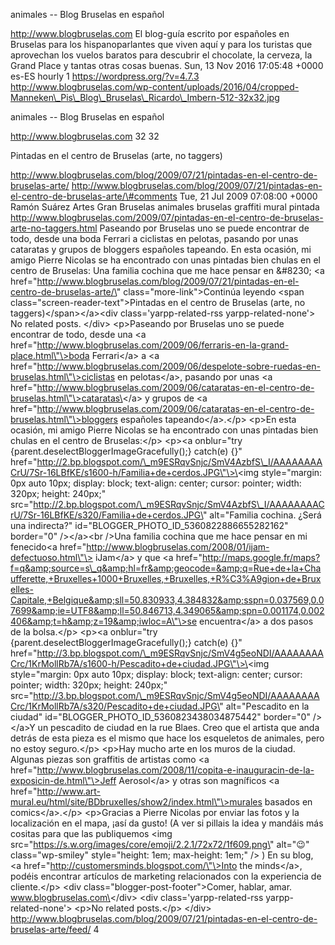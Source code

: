 animales -- Blog Bruselas en español

http://www.blogbruselas.com El blog-guía escrito por españoles en
Bruselas para los hispanoparlantes que viven aquí y para los turistas
que aprovechan los vuelos baratos para descubrir el chocolate, la
cerveza, la Grand Place y tantas otras cosas buenas. Sun, 13 Nov 2016
17:05:48 +0000 es-ES hourly 1 https://wordpress.org/?v=4.7.3
http://www.blogbruselas.com/wp-content/uploads/2016/04/cropped-Manneken\_Pis\_Blog\_Bruselas\_Ricardo\_Imbern-512-32x32.jpg

animales -- Blog Bruselas en español

http://www.blogbruselas.com 32 32

Pintadas en el centro de Bruselas (arte, no taggers)

http://www.blogbruselas.com/blog/2009/07/21/pintadas-en-el-centro-de-bruselas-arte/
http://www.blogbruselas.com/blog/2009/07/21/pintadas-en-el-centro-de-bruselas-arte/\#comments
Tue, 21 Jul 2009 07:08:00 +0000 Ramón Suárez Artes Gran Bruselas
animales bruselas graffiti mural pintada
http://www.blogbruselas.com/2009/07/pintadas-en-el-centro-de-bruselas-arte-no-taggers.html
Paseando por Bruselas uno se puede encontrar de todo, desde una boda
Ferrari a ciclistas en pelotas, pasando por unas cataratas y grupos de
bloggers españoles tapeando. En esta ocasión, mi amigo Pierre Nicolas se
ha encontrado con unas pintadas bien chulas en el centro de Bruselas:
Una familia cochina que me hace pensar en &\#8230; \<a
href=\"http://www.blogbruselas.com/blog/2009/07/21/pintadas-en-el-centro-de-bruselas-arte/\"
class=\"more-link\"\>Continúa leyendo \<span
class=\"screen-reader-text\"\>Pintadas en el centro de Bruselas (arte,
no taggers)\</span\>\</a\>\<div class=\'yarpp-related-rss
yarpp-related-none\'\> No related posts. \</div\> \<p\>Paseando por
Bruselas uno se puede encontrar de todo, desde una \<a
href=\"http://www.blogbruselas.com/2009/06/ferraris-en-la-grand-place.html\"\>boda
Ferrari\</a\> a \<a
href=\"http://www.blogbruselas.com/2009/06/despelote-sobre-ruedas-en-bruselas.html\"\>ciclistas
en pelotas\</a\>, pasando por unas \<a
href=\"http://www.blogbruselas.com/2009/06/cataratas-en-el-centro-de-bruselas.html\"\>cataratas\</a\>
y grupos de \<a
href=\"http://www.blogbruselas.com/2009/06/cataratas-en-el-centro-de-bruselas.html\"\>bloggers
españoles tapeando\</a\>.\</p\> \<p\>En esta ocasión, mi amigo Pierre
Nicolas se ha encontrado con unas pintadas bien chulas en el centro de
Bruselas:\</p\> \<p\>\<a onblur=\"try
{parent.deselectBloggerImageGracefully();} catch(e) {}\"
href=\"http://2.bp.blogspot.com/\_m9ESRqvSnjc/SmV4AzbfS\_I/AAAAAAAACrU/7Sr-16LBfKE/s1600-h/Familia+de+cerdos.JPG\"\>\<img
style=\"margin: 0px auto 10px; display: block; text-align: center;
cursor: pointer; width: 320px; height: 240px;\"
src=\"http://2.bp.blogspot.com/\_m9ESRqvSnjc/SmV4AzbfS\_I/AAAAAAAACrU/7Sr-16LBfKE/s320/Familia+de+cerdos.JPG\"
alt=\"Familia cochina. ¿Será una indirecta?\"
id=\"BLOGGER\_PHOTO\_ID\_5360822886655282162\" border=\"0\"
/\>\</a\>\<br /\>Una familia cochina que me hace pensar en mi
fenecido\<a
href=\"http://www.blogbruselas.com/2008/01/ijam-defectuoso.html\"\>
iJam\</a\> y que \<a
href=\"http://maps.google.fr/maps?f=q&amp;source=s\_q&amp;hl=fr&amp;geocode=&amp;q=Rue+de+la+Chaufferette,+Bruxelles+1000+Bruxelles,+Bruxelles,+R%C3%A9gion+de+Bruxelles-Capitale,+Belgique&amp;sll=50.830933,4.384832&amp;sspn=0.037569,0.07699&amp;ie=UTF8&amp;ll=50.846713,4.349065&amp;spn=0.001174,0.002406&amp;t=h&amp;z=19&amp;iwloc=A\"\>se
encuentra\</a\> a dos pasos de la bolsa.\</p\> \<p\>\<a onblur=\"try
{parent.deselectBloggerImageGracefully();} catch(e) {}\"
href=\"http://3.bp.blogspot.com/\_m9ESRqvSnjc/SmV4g5eoNDI/AAAAAAAACrc/1KrMollRb7A/s1600-h/Pescadito+de+ciudad.JPG\"\>\<img
style=\"margin: 0px auto 10px; display: block; text-align: center;
cursor: pointer; width: 320px; height: 240px;\"
src=\"http://3.bp.blogspot.com/\_m9ESRqvSnjc/SmV4g5eoNDI/AAAAAAAACrc/1KrMollRb7A/s320/Pescadito+de+ciudad.JPG\"
alt=\"Pescadito en la ciudad\"
id=\"BLOGGER\_PHOTO\_ID\_5360823438034875442\" border=\"0\" /\>\</a\>Y
un pescadito de ciudad en la rue Blaes. Creo que el artista que anda
detrás de esta pieza es el mismo que hace los esqueletos de animales,
pero no estoy seguro.\</p\> \<p\>Hay mucho arte en los muros de la
ciudad. Algunas piezas son graffitis de artistas como \<a
href=\"http://www.blogbruselas.com/2008/11/copita-e-inauguracin-de-la-exposicin-de.html\"\>Jeff
Aerosol\</a\> y otras son magníficos \<a
href=\"http://www.art-mural.eu/html/site/BDbruxelles/show2/index.html\"\>murales
basados en comics\</a\>.\</p\> \<p\>Gracias a Pierre Nicolas por enviar
las fotos y la localización en el mapa, ¡así da gusto! (A ver si pillais
la idea y mandáis más cositas para que las publiquemos \<img
src=\"https://s.w.org/images/core/emoji/2.2.1/72x72/1f609.png\"
alt=\"😉\" class=\"wp-smiley\" style=\"height: 1em; max-height: 1em;\"
/\> ) En su blog, \<a href=\"http://customersminds.blogspot.com/\"\>Into
the minds\</a\>, podéis encontrar artículos de marketing relacionados
con la experiencia de cliente.\</p\> \<div
class=\"blogger-post-footer\"\>Comer, hablar, amar.
www.blogbruselas.com\</div\> \<div class=\'yarpp-related-rss
yarpp-related-none\'\> \<p\>No related posts.\</p\> \</div\>
http://www.blogbruselas.com/blog/2009/07/21/pintadas-en-el-centro-de-bruselas-arte/feed/
4
